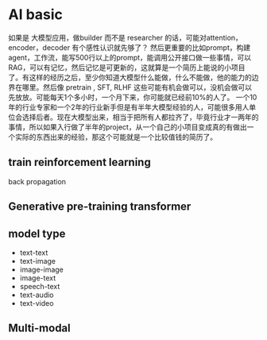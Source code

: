 # AI basic

如果是 大模型应用，做builder 而不是 researcher 的话，可能对attention，encoder，decoder 有个感性认识就先够了？ 然后更重要的比如prompt，构建agent，工作流，能写500行以上的prompt，能调用公开接口做一些事情，可以RAG，可以有记忆，然后记忆是可更新的，这就算是一个简历上能说的小项目了。有这样的经历之后，至少你知道大模型什么能做，什么不能做，他的能力的边界在哪里。然后像 pretrain , SFT, RLHF 这些可能有机会做可以，没机会做可以先放放。可能每天1个多小时，一个月下来，你可能就已经前10%的人了。
一个10年的行业专家和一个2年的行业新手但是有半年大模型经验的人，可能很多用人单位会选择后者。现在大模型出来，相当于把所有人都拉齐了，毕竟行业才一两年的事情，所以如果入行做了半年的project，从一个自己的小项目变成真的有做出一个实际的东西出来的经验，那这个可能就是一个比较值钱的简历了。

## train reinforcement learning
back propagation

## Generative pre-training transformer

## model type

- text-text
- text-image
- image-image
- image-text
- speech-text
- text-audio
- text-video

## Multi-modal

## 